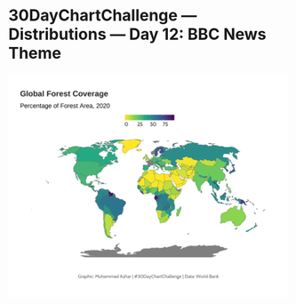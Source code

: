 # 30DayChartChallenge — Distributions — Day 12: BBC News Theme

![forest_area](https://github.com/imagineazhar/30DayChartChallenge2023/blob/main/12-BBC_theme/forest_area.png)
